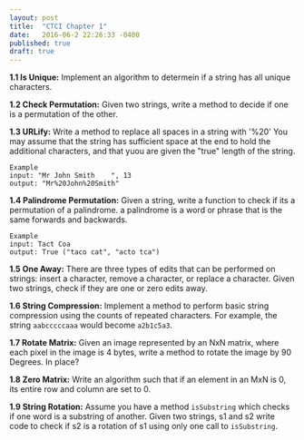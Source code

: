 ```yaml
---
layout: post
title:  "CTCI Chapter 1"
date:   2016-06-2 22:26:33 -0400
published: true
draft: true
---
```


**1.1 Is Unique:** Implement an algorithm to determein if a string has all unique characters.

**1.2 Check Permutation:** Given two strings, write a method to decide if one is a permutation of the other. 

**1.3 URLify:** Write a method to replace all spaces in a string with '%20' You may assume that the string has sufficient space at the end to hold the additional characters, and that yuou are given the "true" length of the string. 

```
Example 
input: "Mr John Smith    ", 13
output: "Mr%20John%20Smith"
```

**1.4 Palindrome Permutation:** Given a string, write a function to check if its a permutation of a palindrome. a palindrome is a word or phrase that is the same forwards and backwards. 

```
Example 
input: Tact Coa
output: True ("taco cat", "acto tca")
```

**1.5 One Away:** There are three types of edits that can be performed on strings: insert a character, remove a character, or replace a character. Given two strings, check if they are one or zero edits away. 

**1.6 String Compression:** Implement a method to perform basic string compression using the counts of repeated characters. For example, the string `aabcccccaaa` would become `a2b1c5a3`. 

**1.7 Rotate Matrix:** Given an image represented by an NxN matrix, where each pixel in the image is 4 bytes, write a method to rotate the image by 90 Degrees. In place?

**1.8 Zero Matrix:** Write an algorithm such that if an element in an MxN is 0, its entire row and column are set to 0.

**1.9 String Rotation:** Assume you have a method `isSubstring` which checks if one word is a substring of another. Given two strings, s1 and s2 write code to check if s2 is a rotation of s1 using only one call to `isSubstring`.